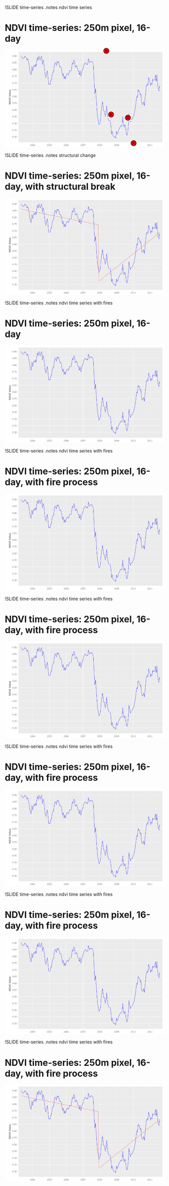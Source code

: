!SLIDE time-series
.notes ndvi time series

# NDVI time-series: 250m pixel, 16-day #
![bfast1](bfast1.png)

!SLIDE time-series
.notes structural change

# NDVI time-series: 250m pixel, 16-day, with structural break #
![bfast2](bfast2.png)

!SLIDE time-series
.notes ndvi time series with fires

# NDVI time-series: 250m pixel, 16-day #
![bfast1](bfast1.png)

!SLIDE time-series
.notes ndvi time series with fires

# NDVI time-series: 250m pixel, 16-day, with fire process #
![bfast1](bfast1.png)
<img src="fire.png" style="position:absolute; top:200px; left:538px; width:20px; height:20px;"/>

!SLIDE time-series
.notes ndvi time series with fires

# NDVI time-series: 250m pixel, 16-day, with fire process #
![bfast1](bfast1.png)
<img src="fire.png" style="position:absolute; top:200px; left:538px; width:20px; height:20px;"/>
<img src="fire.png" style="position:absolute; top:400px; left:553px; width:20px; height:20px;"/>

!SLIDE time-series
.notes ndvi time series with fires

# NDVI time-series: 250m pixel, 16-day, with fire process #
![bfast1](bfast1.png)
<img src="fire.png" style="position:absolute; top:200px; left:538px; width:20px; height:20px;"/>
<img src="fire.png" style="position:absolute; top:400px; left:553px; width:20px; height:20px;"/>
<img src="fire.png" style="position:absolute; top:410px; left:606px; width:20px; height:20px;"/>

!SLIDE time-series
.notes ndvi time series with fires

# NDVI time-series: 250m pixel, 16-day, with fire process #
![bfast1](bfast1.png)
<img src="fire.png" style="position:absolute; top:200px; left:538px; width:20px; height:20px;"/>
<img src="fire.png" style="position:absolute; top:400px; left:553px; width:20px; height:20px;"/>
<img src="fire.png" style="position:absolute; top:410px; left:606px; width:20px; height:20px;"/>
<img src="fire.png" style="position:absolute; top:490px; left:624px; width:20px; height:20px;"/>

!SLIDE time-series
.notes ndvi time series with fires

# NDVI time-series: 250m pixel, 16-day, with fire process #
![bfast2](bfast2.png)
<img src="fire.png" style="position:absolute; top:200px; left:538px; width:20px; height:20px;"/>
<img src="fire.png" style="position:absolute; top:400px; left:553px; width:20px; height:20px;"/>
<img src="fire.png" style="position:absolute; top:410px; left:606px; width:20px; height:20px;"/>
<img src="fire.png" style="position:absolute; top:490px; left:624px; width:20px; height:20px;"/>
